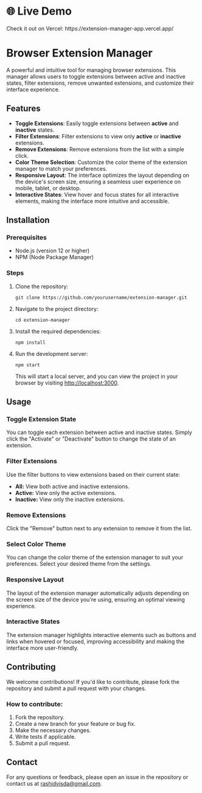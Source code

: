 <!DOCTYPE html>
<html lang="en">
<head>
    <meta charset="UTF-8">
    <meta name="viewport" content="width=device-width, initial-scale=1.0">
</head>
<body>
    <h1>🌐 Live Demo </h1>
    <p>Check it out on Vercel: https://extension-manager-app.vercel.app/ </p>     
    <h1>Browser Extension Manager</h1>
    <p>A powerful and intuitive tool for managing browser extensions. This manager allows users to toggle extensions between active and inactive states, filter extensions, remove unwanted extensions, and customize their interface experience.</p>
    <h2>Features</h2>
    <ul>
        <li><strong>Toggle Extensions</strong>: Easily toggle extensions between <strong>active</strong> and <strong>inactive</strong> states.</li>
        <li><strong>Filter Extensions</strong>: Filter extensions to view only <strong>active</strong> or <strong>inactive</strong> extensions.</li>
        <li><strong>Remove Extensions</strong>: Remove extensions from the list with a simple click.</li>
        <li><strong>Color Theme Selection</strong>: Customize the color theme of the extension manager to match your preferences.</li>
        <li><strong>Responsive Layout</strong>: The interface optimizes the layout depending on the device's screen size, ensuring a seamless user experience on mobile, tablet, or desktop.</li>
        <li><strong>Interactive States</strong>: View hover and focus states for all interactive elements, making the interface more intuitive and accessible.</li>
    </ul>
    <h2>Installation</h2>
    <h3>Prerequisites</h3>
    <ul>
        <li>Node.js (version 12 or higher)</li>
        <li>NPM (Node Package Manager)</li>
    </ul>
    <h3>Steps</h3>
    <ol>
        <li>Clone the repository:
            <pre><code>git clone https://github.com/yourusername/extension-manager.git</code></pre>
        </li>
        <li>Navigate to the project directory:
            <pre><code>cd extension-manager</code></pre>
        </li>
        <li>Install the required dependencies:
            <pre><code>npm install</code></pre>
        </li>
        <li>Run the development server:
            <pre><code>npm start</code></pre>
            <p>This will start a local server, and you can view the project in your browser by visiting <a href="http://localhost:3000" target="_blank">http://localhost:3000</a>.</p>
        </li>
    </ol>
    <h2>Usage</h2>
    <h3>Toggle Extension State</h3>
    <p>You can toggle each extension between active and inactive states. Simply click the "Activate" or "Deactivate" button to change the state of an extension.</p>
    <h3>Filter Extensions</h3>
    <p>Use the filter buttons to view extensions based on their current state:</p>
    <ul>
        <li><strong>All:</strong> View both active and inactive extensions.</li>
        <li><strong>Active:</strong> View only the active extensions.</li>
        <li><strong>Inactive:</strong> View only the inactive extensions.</li>
    </ul>
    <h3>Remove Extensions</h3>
    <p>Click the "Remove" button next to any extension to remove it from the list.</p>
    <h3>Select Color Theme</h3>
    <p>You can change the color theme of the extension manager to suit your preferences. Select your desired theme from the settings.</p>
    <h3>Responsive Layout</h3>
    <p>The layout of the extension manager automatically adjusts depending on the screen size of the device you're using, ensuring an optimal viewing experience.</p>
    <h3>Interactive States</h3>
    <p>The extension manager highlights interactive elements such as buttons and links when hovered or focused, improving accessibility and making the interface more user-friendly.</p>
    <h2>Contributing</h2>
    <p>We welcome contributions! If you'd like to contribute, please fork the repository and submit a pull request with your changes.</p>
    <h3>How to contribute:</h3>
    <ol>
        <li>Fork the repository.</li>
        <li>Create a new branch for your feature or bug fix.</li>
        <li>Make the necessary changes.</li>
        <li>Write tests if applicable.</li>
        <li>Submit a pull request.</li>
    </ol>
    <h2>Contact</h2>
    <p>For any questions or feedback, please open an issue in the repository or contact us at <a href="mailto:your-email@example.com">rashidvisda@gmail.com</a>.</p>
</body>
</html>
